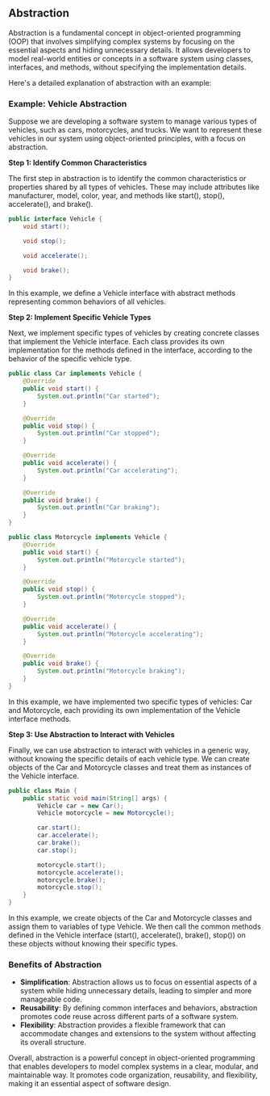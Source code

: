 ## Abstraction

Abstraction is a fundamental concept in object-oriented programming (OOP) that involves simplifying complex systems by
focusing on the essential aspects and hiding unnecessary details. It allows developers to model real-world entities or
concepts in a software system using classes, interfaces, and methods, without specifying the implementation details.

Here's a detailed explanation of abstraction with an example:

### Example: Vehicle Abstraction

Suppose we are developing a software system to manage various types of vehicles, such as cars, motorcycles, and trucks.
We want to represent these vehicles in our system using object-oriented principles, with a focus on abstraction.

**Step 1: Identify Common Characteristics**

The first step in abstraction is to identify the common characteristics or properties shared by all types of vehicles.
These may include attributes like manufacturer, model, color, year, and methods like start(), stop(), accelerate(), and
brake().

```java
public interface Vehicle {
    void start();

    void stop();

    void accelerate();

    void brake();
}
```

In this example, we define a Vehicle interface with abstract methods representing common behaviors of all vehicles.

**Step 2: Implement Specific Vehicle Types**

Next, we implement specific types of vehicles by creating concrete classes that implement the Vehicle interface. Each
class provides its own implementation for the methods defined in the interface, according to the behavior of the
specific vehicle type.

```java
public class Car implements Vehicle {
    @Override
    public void start() {
        System.out.println("Car started");
    }

    @Override
    public void stop() {
        System.out.println("Car stopped");
    }

    @Override
    public void accelerate() {
        System.out.println("Car accelerating");
    }

    @Override
    public void brake() {
        System.out.println("Car braking");
    }
}

public class Motorcycle implements Vehicle {
    @Override
    public void start() {
        System.out.println("Motorcycle started");
    }

    @Override
    public void stop() {
        System.out.println("Motorcycle stopped");
    }

    @Override
    public void accelerate() {
        System.out.println("Motorcycle accelerating");
    }

    @Override
    public void brake() {
        System.out.println("Motorcycle braking");
    }
}
```

In this example, we have implemented two specific types of vehicles: Car and Motorcycle, each providing its own
implementation of the Vehicle interface methods.

**Step 3: Use Abstraction to Interact with Vehicles**

Finally, we can use abstraction to interact with vehicles in a generic way, without knowing the specific details of each
vehicle type. We can create objects of the Car and Motorcycle classes and treat them as instances of the Vehicle
interface.

```java
public class Main {
    public static void main(String[] args) {
        Vehicle car = new Car();
        Vehicle motorcycle = new Motorcycle();

        car.start();
        car.accelerate();
        car.brake();
        car.stop();

        motorcycle.start();
        motorcycle.accelerate();
        motorcycle.brake();
        motorcycle.stop();
    }
}
```

In this example, we create objects of the Car and Motorcycle classes and assign them to variables of type Vehicle. We
then call the common methods defined in the Vehicle interface (start(), accelerate(), brake(), stop()) on these objects
without knowing their specific types.

### Benefits of Abstraction

- **Simplification**: Abstraction allows us to focus on essential aspects of a system while hiding unnecessary details,
  leading to simpler and more manageable code.
- **Reusability**: By defining common interfaces and behaviors, abstraction promotes code reuse across different parts
  of a software system.
- **Flexibility**: Abstraction provides a flexible framework that can accommodate changes and extensions to the system
  without affecting its overall structure.

Overall, abstraction is a powerful concept in object-oriented programming that enables developers to model complex
systems in a clear, modular, and maintainable way. It promotes code organization, reusability, and flexibility, making
it an essential aspect of software design.